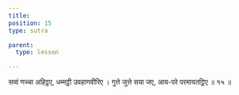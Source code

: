 ```yaml
---
title: 
position: 15
type: sutra

parent:
  type: lesson

---
```


सव्वं णच्चा अहिट्ठए, धम्मट्ठी उवहाणवीरिए । 
गुत्ते जुत्ते सया जए, आय-परे परमायतट्ठिए ॥ १५ ॥